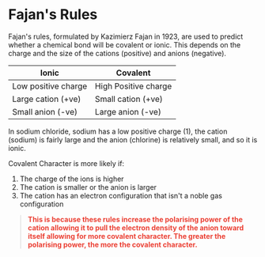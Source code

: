 # Fajan's Rules
Fajan's rules, formulated by Kazimierz Fajan in 1923, are used to predict whether a chemical bond will be covalent or ionic. This depends on the charge and the size of the cations (positive) and anions (negative).

| Ionic               | Covalent             |
| ------------------- | -------------------- |
| Low positive charge | High Positive charge |
| Large cation (+ve)  | Small cation (+ve)   |
| Small anion (-ve)   | Large anion (-ve)                     |

In sodium chloride, sodium has a low positive charge (1), the cation (sodium) is fairly large and the anion (chlorine) is relatively small, and so it is ionic.

Covalent Character is more likely if:

1.  The charge of the ions is higher
2.  The cation is smaller or the anion is larger
3.  The cation has an electron configuration that isn't a noble gas configuration

> <b style="color: #eb4034;">This is because these rules increase the polarising power of the cation allowing it to pull the electron density of the anion toward itself allowing for more covalent character. The greater the polarising power, the more the covalent character.</b>